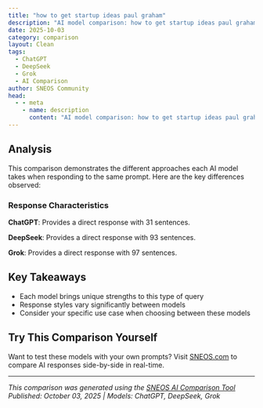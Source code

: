 ```yaml
---
title: "how to get startup ideas paul graham"
description: "AI model comparison: how to get startup ideas paul graham..."
date: 2025-10-03
category: comparison
layout: Clean
tags:
  - ChatGPT
  - DeepSeek
  - Grok
  - AI Comparison
author: SNEOS Community
head:
  - - meta
    - name: description
      content: "AI model comparison: how to get startup ideas paul graham..."
---
```


<ChatComparison
  title="how to get startup ideas paul graham"
  prompt="how to get startup ideas paul graham"
  :responses='{
    "ChatGPT": "Paul Graham, co-founder of Y Combinator, has shared valuable insights on how to come up with startup ideas. Here are some key points based on his essays and talks:\n\n1. **Solve Problems You Encounter**  \n   Good startup ideas often come from problems you personally face. If you experience a pain point or inefficiency, others probably do too.\n\n2. **Look for Problems in Areas You Know Well**  \n   Deep knowledge of a particular field helps you spot opportunities that outsiders might miss. Your expertise gives you insight into what\u2019s missing or could be improved.\n\n3. **Build Something People Want**  \n   Focus on creating products or services that address real needs \u2014 not just what seems cool or novel. Paul Graham emphasizes that successful startups solve actual problems.\n\n4. **Do Things That Don\u2019t Scale at First**  \n   In the early stages, manually doing tasks (like personally reaching out to users) can help you understand customers and refine your idea.\n\n5. **Combine Interests**  \n   Paul suggests combining disparate interests or skills can lead to unique startup ideas \u2014 for example, mixing your technical background with a hobby or industry experience.\n\n6. **Live in the Future**  \n   Look at emerging technologies or trends and think about what new possibilities they create. Startups often flourish by leveraging innovations before mainstream adoption.\n\n7. **Incremental Improvement Can Work**  \n   Sometimes simply making an existing solution notably better, faster, or cheaper can be enough for a good startup idea.\n\n8. **Avoid Ideas That Require Giant Leaps**  \n   Ideas that rely on breakthroughs or drastic changes are risky. Paul prefers ideas that can be started small and iterated upon.\n\n9. **Observe and Talk to People**  \n   Spend time listening to potential users and noting their frustrations or desires \u2014 this can spark ideas you might not think of on your own.\n\n10. **Don\u2019t Wait for Perfect Ideas**  \n    Start building early. Often your first idea will change once you talk to users and learn more.\n\nFor more detailed insights, you can read Paul Graham\u2019s essay \u0022How to Get Startup Ideas\u0022: http://www.paulgraham.com/startupideas.html\n\nLet me know if you want a summary or specific excerpts from that essay!",
    "DeepSeek": "Of course. Paul Graham, the co-founder of Y Combinator, has written extensively on how to get startup ideas. His essays are considered foundational reading for entrepreneurs.\n\nThe core of his philosophy can be summarized in one famous line: **\u0022Live in the future and build what seems interesting.\u0022**\n\nHere is a synthesis of his key principles, drawn from his most relevant essays like *\u0022How to Get Startup Ideas\u0022* and *\u0022Do Things that Don\u0027t Scale.\u0022*\n\n### The Core Principle: The \u0022Live in the Future\u0022 Method\n\nGraham argues that good startup ideas aren\u0027t conceived through brute force at an \u0022idea brainstorming session.\u0022 Instead, they surface naturally when you are deeply immersed in a problem or a frontier technology.\n\n1.  **Become an Expert in Something:** You can\u0027t see the problems in a domain you know nothing about. The best way to find problems is to be at the forefront of a field\u2014whether it\u0027s programming, biology, fashion, or even a hobby.\n2.  **Notice What\u0027s Missing:** As you live \u0022in the future\u0022 of your domain, you\u0027ll naturally encounter things that are broken, inefficient, or lacking. You\u0027ll find yourself thinking, \u0022Why doesn\u0027t someone build X?\u0022 or \u0022I wish there was a tool that could do Y.\u0022\n3.  **Build What You Need:** The most powerful answer to \u0022Why doesn\u0027t someone build X?\u0022 is **\u0022I\u0027ll build it for myself.\u0022** This is the origin of many great companies. You are the perfect first user. You understand the problem deeply, and you\u0027ll build something you genuinely want.\n\n---\n\n### Key Characteristics of a Great Startup Idea (According to PG)\n\nGraham believes a good startup idea will have these three traits:\n\n1.  **It\u0027s Something the Founders Themselves Want:** This ensures there\u0027s a real need and that the founders have passion and intuition for the product.\n2.  **It\u0027s Something the Founders Themselves Can Build:** The idea should match the team\u0027s skills. You can\u0027t build a hard tech biotech startup if you\u0027re a team of marketers.\n3.  **Few Others Realize It\u0027s Worth Doing:** Trically great ideas often seem like bad ideas at first. If they were obviously good, they would already be crowded with competitors. Google\u0027s idea of a \u0022search engine with a sparse homepage and no ads\u0022 seemed trivial when there were already \u0022portal\u0022 giants like Yahoo.\n\n---\n\n### A Step-by-Step Guide to Applying PG\u0027s Philosophy\n\n#### Step 1: Prepare Your Mind\n*   **Develop a Habit of Noticing Problems:** Carry a small notebook (digital or physical). Whenever you feel annoyed or frustrated by a process, write it down. This \u0022annoyance log\u0022 is a goldmine for startup ideas.\n*   **Talk to People:** Ask people in different fields, \u0022What\u0027s the most tedious part of your job?\u0022 or \u0022What software do you hate using?\u0022\n*   **Look for \u0022Schlep Blindness\u0022:** This is a term Graham coined for tasks that are so intimidating and unpleasant that people unconsciously ignore them as potential business opportunities (e.g., Stripe tackling the \u0022schlep\u0022 of online payments).\n\n#### Step 2: Find the Right Kind of Problem\n*   **Solve a \u0022Painkiller,\u0022 Not a \u0022Vitamin\u0022:** A painkiller solves an immediate, acute problem. A vitamin is a \u0022nice-to-have.\u0022 Startups need to be painkillers.\n*   **Focus on a Narrow, Specific Market at First:** Don\u0027t try to build a product for \u0022everyone.\u0022 It\u0027s better to have 100 users who love you than 10,000 who are lukewarm. Serve a small, defined group exceptionally well (this is often called a \u0022beachhead market\u0022).\n*   **Look for Industries That Are Ripe for Change:** Are there old, inefficient industries still relying on fax machines and paper forms? These are often fertile ground for disruption.\n\n#### Step 3: Evaluate the Idea\nAsk yourself these questions, inspired by Graham\u0027s writings:\n\n*   **Who is the user?** (Be specific.)\n*   **What is the problem?** (Describe it in one sentence.)\n*   **How do they solve it now?** (This tells you about your competition and the market habits.)\n*   **How much does this problem bother them?** (Is it a mild annoyance or a daily frustration?)\n*   **Is this a small, forgettable solution, or could it grow into a giant company?** (Graham advises not to worry too much about scale at the very beginning, but it\u0027s good to have a vision.)\n\n---\n\n### What to Avoid\n\n*   **Don\u0027t Chase Trends:** Don\u0027t start a company just because \u0022AI is hot.\u0022 The idea should come from your own unique perspective and knowledge, not from what\u0027s trending on TechCrunch.\n*   **Avoid \u0022Made-up\u0022 Problems:** Don\u0027t invent a problem that doesn\u0027t really exist for a user group you don\u0027t understand (e.g., \u0022a social network for pet owners who love knitting\u0022).\n*   **Beware of \u0022The Sitcom\u0022 Idea:** An idea that sounds clever and makes for a good pitch but has no basis in a real, painful problem.\n*   **Don\u0027t Be Deterred Because It Sounds \u0022Too Small\u0022:** Many billion-dollar companies started by solving a tiny, specific problem for a small group. It\u0027s easier to expand from a solid base than to conquer a broad market from day one.\n\n### Examples PG Often Cites\n\n*   **Stripe:** The founders were developers who were annoyed by how hard it was to accept payments online. They built the solution they needed themselves.\n*   **Airbnb:** The founders needed to pay their rent. They had space (air mattresses) and there was a demand (a design conference in San Francisco). They built a simple site to solve their own immediate problem.\n*   **Dropbox:** Drew Houston was frustrated by forgetting his USB drive. He wrote a solution for himself before realizing it was a universal problem.\n\n### Essential Paul Graham Essays to Read\n\nFor the full context, you should read the source material. The most important essays are:\n\n1.  **[How to Get Startup Ideas](http://www.paulgraham.com/startupideas.html)** - The definitive guide.\n2.  **[Do Things that Don\u0027t Scale](http://www.paulgraham.com/ds.html)** - On the importance of manual, unscalable efforts in the early days.\n3.  **[Before the Startup](http://www.paulgraham.com/before.html)** - A reality check for students.\n4.  **[Schlep Blindness](http://www.paulgraham.com/schlep.html)** - On the opportunities hidden in plain sight.\n\nIn short, stop trying to *conjure* a startup idea. Instead, immerse yourself in a world you find fascinating, pay close attention to what\u0027s broken, and build the solution you wish existed.",
    "Grok": "Paul Graham, a well-known entrepreneur, investor, and co-founder of Y Combinator, has written extensively about startups and how to come up with good ideas. His essays provide valuable insights into the process of generating startup ideas. Below is a summary of his advice on how to get startup ideas, based on his famous essay *\u0022How to Get Startup Ideas\u0022* (published on his website in November 2012) and other related writings:\n\n---\n\n### 1. **Look for Problems, Especially Your Own**\n- **Core Idea:** The best startup ideas often come from solving a problem you personally experience. When you\u2019re frustrated by something in your life, it\u2019s likely others are too.\n- **How to Do It:** Pay attention to things that annoy you or seem inefficient in your daily life or work. Ask yourself, \u0022What do I wish existed that doesn\u0027t?\u0022 \n- **Example:** Many successful startups were born out of founders solving their own problems. For instance, Dropbox came from Drew Houston forgetting his USB drive and wishing for a better way to access files.\n\n**Tip:** Write down problems you encounter, no matter how small they seem. Over time, patterns may emerge.\n\n---\n\n### 2. **Turn Off Your Filters**\n- **Core Idea:** Don\u2019t dismiss ideas as \u201Cstupid\u201D or \u201Cimpossible\u201D too quickly. Many groundbreaking ideas seem crazy at first (e.g., Airbnb\u2019s concept of renting out your home to strangers).\n- **How to Do It:** Train yourself to think openly. When brainstorming, let ideas flow without judgment. Even bad ideas can lead to good ones through iteration.\n- **Example:** Paul Graham mentions that ideas like starting a company to do X might seem implausible at first, but by exploring them, you can uncover a viable niche.\n\n**Tip:** Set aside time to brainstorm without self-censorship. Keep a notebook or app for random thoughts and revisit them later.\n\n---\n\n### 3. **Live in the Future, Then Build What\u2019s Missing**\n- **Core Idea:** Be on the forefront of emerging trends or technologies. If you\u2019re an early adopter, you\u2019ll notice what\u2019s missing before others do.\n- **How to Do It:** Immerse yourself in cutting-edge fields like AI, biotech, or new platforms. Play with new tools, read about emerging behaviors (e.g., how teens use tech), and think about what\u2019s not yet built.\n- **Example:** Early internet users saw the need for search engines (Google) or social networking (Facebook) before the masses did.\n\n**Tip:** Follow niche blogs, attend meetups, or join online communities in areas that interest you to stay ahead of the curve.\n\n---\n\n### 4. **Work on Things That Are Hard for Big Companies**\n- **Core Idea:** Big companies are slow to innovate in certain areas because of bureaucracy, focus on existing revenue streams, or risk aversion. Startups can target these gaps.\n- **How to Do It:** Look for areas where large incumbents are ignoring customer needs or failing to adapt. Often, these are areas requiring niche solutions or risky bets.\n- **Example:** Startups often succeed by focusing on underserved markets or by offering a more user-friendly alternative (e.g., Slack vs. traditional enterprise communication tools).\n\n**Tip:** Research industries with outdated practices or frustrated customers. Read reviews and forums to see what people complain about.\n\n---\n\n### 5. **Notice What\u2019s Changing**\n- **Core Idea:** Rapidly changing environments create opportunities. New technologies, laws, or cultural shifts often break old systems and create demand for new solutions.\n- **How to Do It:** Stay informed about societal and technological changes. Ask yourself how these shifts might create new problems or needs.\n- **Example:** The rise of smartphones created a massive market for mobile apps. Similarly, remote work trends during the pandemic boosted tools like Zoom.\n\n**Tip:** Subscribe to newsletters or follow thought leaders who discuss macro trends (e.g., tech, economy, culture).\n\n---\n\n### 6. **Ask \u201CWhat Would Be Useful?\u201D Instead of \u201CWhat Will Make Money?\u201D**\n- **Core Idea:** Focusing on making money directly often leads to uninspired ideas. Instead, focus on creating something genuinely useful\u2014monetization will follow if you solve a real problem.\n- **How to Do It:** Think about tools or services that would make your life (or others\u2019) better, even if you\u2019re not sure how to profit from them immediately.\n- **Example:** Paul Graham emphasizes that many successful founders weren\u2019t initially focused on wealth but on building something they wanted to see in the world.\n\n**Tip:** Prototype or discuss your ideas with potential users to validate whether they find them useful before worrying about a business model.\n\n---\n\n### 7. **Work on Projects That Interest You**\n- **Core Idea:** Startups are hard. If you\u2019re not passionate about the problem you\u2019re solving, you\u2019re less likely to persist through challenges.\n- **How to Do It:** Pursue ideas in domains you\u2019re curious about or have expertise in. Your intrinsic motivation will carry you through tough times.\n- **Example:** Founders with deep interest in a field (like gaming or fitness) often build better products because they understand the nuances of the problem.\n\n**Tip:** Reflect on what you enjoy learning about or working on in your free time. Can you turn that into a startup idea?\n\n---\n\n### 8. **Talk to People and Listen for Pain Points**\n- **Core Idea:** Sometimes the best ideas come from other people\u2019s frustrations, not just your own. Listening to others can reveal problems you hadn\u2019t considered.\n- **How to Do It:** Have casual conversations with friends, colleagues, or strangers about their work or lives. Ask questions like, \u201CWhat\u2019s the hardest part of your job?\u201D or \u201CWhat do you wish was easier?\u201D\n- **Example:** Many SaaS (Software as a Service) startups were born from founders hearing about repetitive manual tasks in specific industries.\n\n**Tip:** Carry a small notebook or use a note-taking app to jot down interesting problems you hear about in conversations.\n\n---\n\n### 9. **Combine Ideas and Iterate**\n- **Core Idea:** Good startup ideas often come from combining two seemingly unrelated concepts or iterating on an existing idea to make it better.\n- **How to Do It:** Take an idea you like and ask, \u201CWhat if I added this feature?\u201D or \u201CWhat if I applied this to a different industry?\u201D\n- **Example:** Uber combined the ideas of ride-sharing with mobile technology and GPS to create a new kind of taxi service.\n\n**Tip:** Use mind-mapping tools or brainstorming sessions to mix and match concepts until something clicks.\n\n---\n\n### 10. **Don\u2019t Wait for the Perfect Idea\u2014Start Small**\n- **Core Idea:** You don\u2019t need a world-changing idea to start. Many successful startups began as small, incremental improvements that evolved over time.\n- **How to Do It:** Pick a simple problem, build a minimal solution (MVP - Minimum Viable Product), and get feedback from users. Let the idea grow organically.\n- **Example:** Twitter started as a side project for a podcasting company and evolved based on user behavior.\n\n**Tip:** Focus on execution rather than overthinking the idea. Start with something manageable and iterate as you learn.\n\n---\n\n### Paul Graham\u2019s Key Takeaway:\nStartup ideas are not about sudden \u201Ceureka\u201D moments but about noticing problems and being curious enough to solve them. The best ideas often come from lived experience, exposure to new trends, and a willingness to experiment.\n\nIf you\u2019re serious about generating startup ideas, read Paul Graham\u2019s full essay *\u0022How to Get Startup Ideas\u0022* on his website (paulgraham.com). It\u2019s a treasure trove of actionable advice. Additionally, explore his other essays like *\u0022Do Things That Don\u2019t Scale\u0022* and *\u0022The 18 Mistakes That Kill Startups\u0022* for a broader perspective on startup success.\n\nLet me know if you\u2019d like me to elaborate on any of these points!"
  }'
  published-date="20:19"
/>

## Analysis

This comparison demonstrates the different approaches each AI model takes when responding to the same prompt. Here are the key differences observed:

### Response Characteristics

**ChatGPT**: Provides a direct response with 31 sentences. 

**DeepSeek**: Provides a direct response with 93 sentences. 

**Grok**: Provides a direct response with 97 sentences. 

## Key Takeaways

- Each model brings unique strengths to this type of query
- Response styles vary significantly between models
- Consider your specific use case when choosing between these models

## Try This Comparison Yourself

Want to test these models with your own prompts? Visit [SNEOS.com](https://sneos.com) to compare AI responses side-by-side in real-time.

---

*This comparison was generated using the [SNEOS AI Comparison Tool](https://sneos.com)*
*Published: October 03, 2025 | Models: ChatGPT, DeepSeek, Grok*
